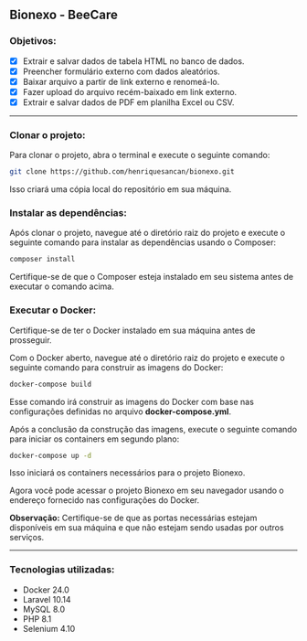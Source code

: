 ## Bionexo - BeeCare

### Objetivos:

- [X] Extrair e salvar dados de tabela HTML no banco de dados.
- [X] Preencher formulário externo com dados aleatórios.
- [X] Baixar arquivo a partir de link externo e renomeá-lo.
- [X] Fazer upload do arquivo recém-baixado em link externo.
- [X] Extrair e salvar dados de PDF em planilha Excel ou CSV.

---
### Clonar o projeto:
Para clonar o projeto, abra o terminal e execute o seguinte comando:

```bash
git clone https://github.com/henriquesancan/bionexo.git
```

Isso criará uma cópia local do repositório em sua máquina.

### Instalar as dependências:
Após clonar o projeto, navegue até o diretório raiz do projeto e execute o seguinte comando para instalar as dependências usando o Composer:

```bash
composer install
```

Certifique-se de que o Composer esteja instalado em seu sistema antes de executar o comando acima.

### Executar o Docker:
Certifique-se de ter o Docker instalado em sua máquina antes de prosseguir.

Com o Docker aberto, navegue até o diretório raiz do projeto e execute o seguinte comando para construir as imagens do Docker:

```bash
docker-compose build
```

Esse comando irá construir as imagens do Docker com base nas configurações definidas no arquivo **docker-compose.yml**.

Após a conclusão da construção das imagens, execute o seguinte comando para iniciar os containers em segundo plano:

```bash
docker-compose up -d
```

Isso iniciará os containers necessários para o projeto Bionexo.

Agora você pode acessar o projeto Bionexo em seu navegador usando o endereço fornecido nas configurações do Docker.

**Observação:** Certifique-se de que as portas necessárias estejam disponíveis em sua máquina e que não estejam sendo usadas por outros serviços.

---
### Tecnologias utilizadas:

- Docker 24.0
- Laravel 10.14
- MySQL 8.0
- PHP 8.1
- Selenium 4.10
